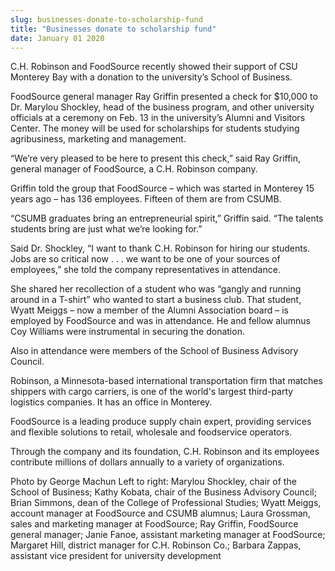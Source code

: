 ```yaml
---
slug: businesses-donate-to-scholarship-fund
title: "Businesses donate to scholarship fund"
date: January 01 2020
---
```


<p>C.H. Robinson and FoodSource recently showed their support of CSU Monterey Bay with a donation to the university’s School of Business.
</p><p>FoodSource general manager Ray Griffin presented a check for $10,000 to Dr. Marylou Shockley, head of the business program, and other university officials at a ceremony on Feb. 13 in the university’s Alumni and Visitors Center. The money will be used for scholarships for students studying agribusiness, marketing and management.
</p><p>“We’re very pleased to be here to present this check,” said Ray Griffin, general manager of FoodSource, a C.H. Robinson company.
</p><p>Griffin told the group that FoodSource – which was started in Monterey 15 years ago – has 136 employees. Fifteen of them are from CSUMB.
</p><p>“CSUMB graduates bring an entrepreneurial spirit,” Griffin said. “The talents students bring are just what we’re looking for.”
</p><p>Said Dr. Shockley, “I want to thank C.H. Robinson for hiring our students. Jobs are so critical now . . . we want to be one of your sources of employees,” she told the company representatives in attendance.
</p><p>She shared her recollection of a student who was “gangly and running around in a T-shirt” who wanted to start a business club. That student, Wyatt Meiggs – now a member of the Alumni Association board – is employed by FoodSource and was in attendance. He and fellow alumnus Coy Williams were instrumental in securing the donation.
</p><p>Also in attendance were members of the School of Business Advisory Council.
</p><p>Robinson, a Minnesota-based international transportation firm that matches shippers with cargo carriers, is one of the world's largest third-party logistics companies. It has an office in Monterey.
</p><p>FoodSource is a leading produce supply chain expert, providing services and flexible solutions to retail, wholesale and foodservice operators.
</p><p>Through the company and its foundation, C.H. Robinson and its employees contribute millions of dollars annually to a variety of organizations.
</p><p>Photo by George Machun Left to right: Marylou Shockley, chair of the School of Business; Kathy Kobata, chair of the Business Advisory Council; Brian Simmons, dean of the College of Professional Studies; Wyatt Meiggs, account manager at FoodSource and CSUMB alumnus; Laura Grossman, sales and marketing manager at FoodSource; Ray Griffin, FoodSource general manager; Janie Fanoe, assistant marketing manager at FoodSource; Margaret Hill, district manager for C.H. Robinson Co.; Barbara Zappas, assistant vice president for university development
</p>
